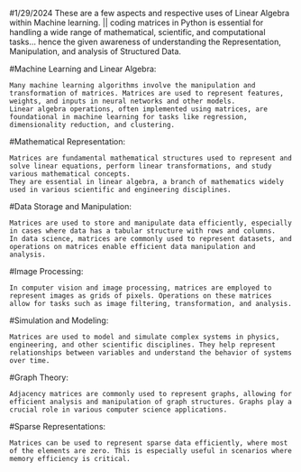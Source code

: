 #1/29/2024
These are a few aspects and respective uses of Linear Algebra within Machine learning. || coding matrices in Python is essential for handling a wide range of mathematical, scientific, and computational tasks... hence the given awareness of understanding the Representation, Manipulation, and analysis of Structured Data.

#Machine Learning and Linear Algebra:

    Many machine learning algorithms involve the manipulation and transformation of matrices. Matrices are used to represent features, weights, and inputs in neural networks and other models.
    Linear algebra operations, often implemented using matrices, are foundational in machine learning for tasks like regression, dimensionality reduction, and clustering.
#Mathematical Representation:

    Matrices are fundamental mathematical structures used to represent and solve linear equations, perform linear transformations, and study various mathematical concepts.
    They are essential in linear algebra, a branch of mathematics widely used in various scientific and engineering disciplines.

#Data Storage and Manipulation:

    Matrices are used to store and manipulate data efficiently, especially in cases where data has a tabular structure with rows and columns.
    In data science, matrices are commonly used to represent datasets, and operations on matrices enable efficient data manipulation and analysis.

#Image Processing:

    In computer vision and image processing, matrices are employed to represent images as grids of pixels. Operations on these matrices allow for tasks such as image filtering, transformation, and analysis.
#Simulation and Modeling:

    Matrices are used to model and simulate complex systems in physics, engineering, and other scientific disciplines. They help represent relationships between variables and understand the behavior of systems over time.

#Graph Theory:

    Adjacency matrices are commonly used to represent graphs, allowing for efficient analysis and manipulation of graph structures. Graphs play a crucial role in various computer science applications.

#Sparse Representations:

    Matrices can be used to represent sparse data efficiently, where most of the elements are zero. This is especially useful in scenarios where memory efficiency is critical.